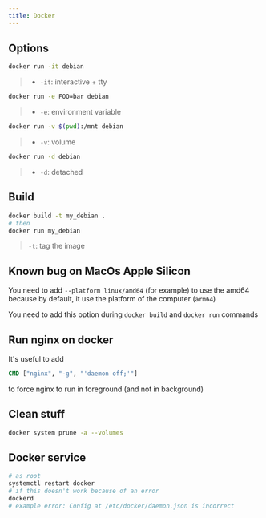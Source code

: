 ```yaml
---
title: Docker
---
```


## Options

```sh
docker run -it debian
```
>
> - `-it`: interactive + tty

```sh
docker run -e FOO=bar debian
```
>
> - `-e`: environment variable

```sh
docker run -v $(pwd):/mnt debian
```
>
> - `-v`: volume

```sh
docker run -d debian
```
>
> - `-d`: detached

## Build

```sh
docker build -t my_debian .
# then
docker run my_debian
```

> `-t`: tag the image

## Known bug on MacOs Apple Silicon

You need to add `--platform linux/amd64` (for example) to use the amd64 because by default, it use the platform of the computer (`arm64`)

You need to add this option during `docker build` and `docker run` commands

## Run nginx on docker

It's useful to add

```dockerfile
CMD ["nginx", "-g", "'daemon off;'"]
```

to force nginx to run in foreground (and not in background)

## Clean stuff

```sh
docker system prune -a --volumes
```

## Docker service

```sh
# as root
systemctl restart docker
# if this doesn't work because of an error
dockerd
# example error: Config at /etc/docker/daemon.json is incorrect
```
